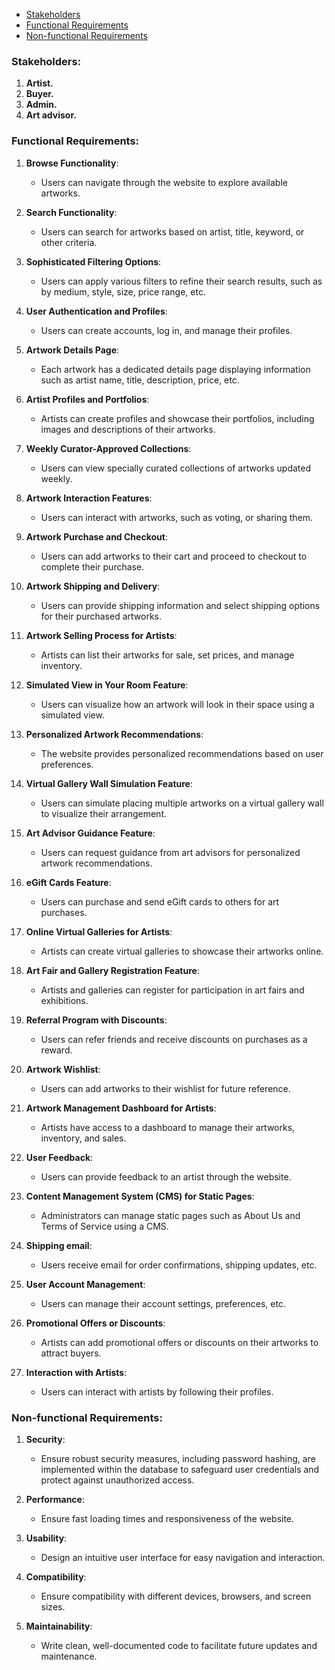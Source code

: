 <!--toc:start-->
- [Stakeholders](#stakeholders)
- [Functional Requirements](#functional-requirements)
- [Non-functional Requirements](#non-functional-requirements)
<!--toc:end-->

### Stakeholders:

1. **Artist.**<br>
2. **Buyer.**<br>
3. **Admin.**<br>
4. **Art advisor.**

### Functional Requirements:

1. **Browse Functionality**:
    - Users can navigate through the website to explore available artworks.

2. **Search Functionality**:
    - Users can search for artworks based on artist, title, keyword, or other criteria.

3. **Sophisticated Filtering Options**:
    - Users can apply various filters to refine their search results, such as by medium, style, size, price range, etc.

4. **User Authentication and Profiles**:
    - Users can create accounts, log in, and manage their profiles.

5. **Artwork Details Page**:
    - Each artwork has a dedicated details page displaying information such as artist name, title, description, price, etc.

6. **Artist Profiles and Portfolios**:
    - Artists can create profiles and showcase their portfolios, including images and descriptions of their artworks.

7. **Weekly Curator-Approved Collections**:
    - Users can view specially curated collections of artworks updated weekly.

8. **Artwork Interaction Features**:
    - Users can interact with artworks, such as voting, or sharing them.

9. **Artwork Purchase and Checkout**:
    - Users can add artworks to their cart and proceed to checkout to complete their purchase.

10. **Artwork Shipping and Delivery**:
    - Users can provide shipping information and select shipping options for their purchased artworks.

11. **Artwork Selling Process for Artists**:
    - Artists can list their artworks for sale, set prices, and manage inventory.

12. **Simulated View in Your Room Feature**:
    - Users can visualize how an artwork will look in their space using a simulated view.

13. **Personalized Artwork Recommendations**:
    - The website provides personalized recommendations based on user preferences.

14. **Virtual Gallery Wall Simulation Feature**:
    - Users can simulate placing multiple artworks on a virtual gallery wall to visualize their arrangement.

15. **Art Advisor Guidance Feature**:
    - Users can request guidance from art advisors for personalized artwork recommendations.

16. **eGift Cards Feature**:
    - Users can purchase and send eGift cards to others for art purchases.

17. **Online Virtual Galleries for Artists**:
    - Artists can create virtual galleries to showcase their artworks online.

18. **Art Fair and Gallery Registration Feature**:
    - Artists and galleries can register for participation in art fairs and exhibitions.

19. **Referral Program with Discounts**:
    - Users can refer friends and receive discounts on purchases as a reward.

20. **Artwork Wishlist**:
    - Users can add artworks to their wishlist for future reference.

21. **Artwork Management Dashboard for Artists**:
    - Artists have access to a dashboard to manage their artworks, inventory, and sales.

22. **User Feedback**:
    - Users can provide feedback to an artist through the website.

23. **Content Management System (CMS) for Static Pages**:
    - Administrators can manage static pages such as About Us and Terms of Service using a CMS.

24. **Shipping email**:
    - Users receive email for order confirmations, shipping updates, etc.

25. **User Account Management**:
    - Users can manage their account settings, preferences, etc.

26. **Promotional Offers or Discounts**:
    - Artists can add promotional offers or discounts on their artworks to attract buyers.

27. **Interaction with Artists**:
    - Users can interact with artists by following their profiles.

### Non-functional Requirements:

1. **Security**:
    - Ensure robust security measures, including password hashing, are implemented within the database to safeguard user credentials and protect against unauthorized access.

2. **Performance**:
    - Ensure fast loading times and responsiveness of the website.

3. **Usability**:
    - Design an intuitive user interface for easy navigation and interaction.

4. **Compatibility**:
    - Ensure compatibility with different devices, browsers, and screen sizes.

5. **Maintainability**:
    - Write clean, well-documented code to facilitate future updates and maintenance.
